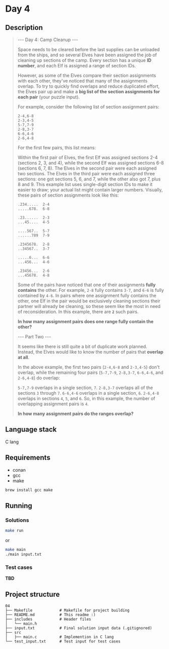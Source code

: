 # Day 4

## Description

> --- Day 4: Camp Cleanup ---
>
> Space needs to be cleared before the last supplies can be unloaded from the ships, and so several Elves have been assigned the job of cleaning up sections of the camp. Every section has a unique **ID number**, and each Elf is assigned a range of section IDs.
>
> However, as some of the Elves compare their section assignments with each other, they've noticed that many of the assignments overlap. To try to quickly find overlaps and reduce duplicated effort, the Elves pair up and make a **big list of the section assignments for each pair** (your puzzle input).
>
> For example, consider the following list of section assignment pairs:
>
> ```
> 2-4,6-8
> 2-3,4-5
> 5-7,7-9
> 2-8,3-7
> 6-6,4-6
> 2-6,4-8
> ```
>
> For the first few pairs, this list means:
>
> Within the first pair of Elves, the first Elf was assigned sections 2-4 (sections 2, 3, and 4), while the second Elf was assigned sections 6-8 (sections 6, 7, 8).
> The Elves in the second pair were each assigned two sections.
> The Elves in the third pair were each assigned three sections: one got sections 5, 6, and 7, while the other also got 7, plus 8 and 9.
> This example list uses single-digit section IDs to make it easier to draw; your actual list might contain larger numbers. Visually, these pairs of section assignments look like this:
>
> ```
> .234.....  2-4
> .....678.  6-8
>
> .23......  2-3
> ...45....  4-5
>
> ....567..  5-7
> ......789  7-9
>
> .2345678.  2-8
> ..34567..  3-7
>
> .....6...  6-6
> ...456...  4-6
>
> .23456...  2-6
> ...45678.  4-8
> ```
>
> Some of the pairs have noticed that one of their assignments **fully contains** the other. For example, `2-8` fully contains `3-7`, and `6-6` is fully contained by `4-6`. In pairs where one assignment fully contains the other, one Elf in the pair would be exclusively cleaning sections their partner will already be cleaning, so these seem like the most in need of reconsideration. In this example, there are **`2`** such pairs.
>
> **In how many assignment pairs does one range fully contain the other?**
>
> --- Part Two ---
>
> It seems like there is still quite a bit of duplicate work planned. Instead, the Elves would like to know the number of pairs that **overlap at all**.
>
> In the above example, the first two pairs (`2-4,6-8` and `2-3,4-5`) don't overlap, while the remaining four pairs (`5-7,7-9`, `2-8,3-7`, `6-6,4-6`, and `2-6,4-8`) do overlap:
>
> `5-7,7-9` overlaps in a single section, `7`.
> `2-8,3-7` overlaps all of the sections `3` through `7`.
> `6-6,4-6` overlaps in a single section, `6`.
> `2-6,4-8` overlaps in sections `4`, `5`, and `6`.
> So, in this example, the number of overlapping assignment pairs is `4`.
>
> **In how many assignment pairs do the ranges overlap?**

## Language stack

C lang

## Requirements

- conan
- gcc
- make

```sh
brew install gcc make
```

## Running

### Solutions

```sh
make run
```

or

```sh
make main
./main input.txt
```
### Test cases

**TBD**

## Project structure

```
04
├── Makefile            # Makefile for project building
├── README.md           # This readme :)
├── includes            # Header files
│   └── main.h
├── input.txt           # Final solution input data (.gitignored)
├── src
│   ├── main.c          # Implemention in C lang
└── test_input.txt      # Test input for test cases
```
